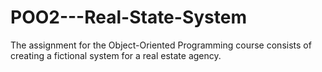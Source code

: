 # POO2---Real-State-System
The assignment for the Object-Oriented Programming course consists of creating a fictional system for a real estate agency.
